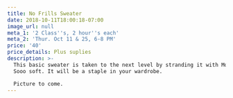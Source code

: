 ```yaml
---
title: No Frills Sweater
date: 2018-10-11T18:00:18-07:00
image_url: null
meta_1: '2 Class''s, 2 hour''s each'
meta_2: 'Thur. Oct 11 & 25, 6-8 PM'
price: '40'
price_details: Plus suplies
description: >-
  This basic sweater is taken to the next level by stranding it with Mohair.
  Sooo soft. It will be a staple in your wardrobe.

  Picture to come.
---
```


